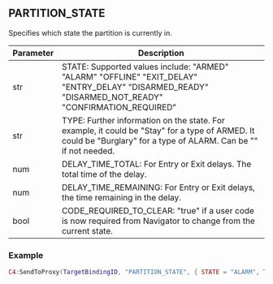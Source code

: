## PARTITION\_STATE

Specifies which state the partition is currently in.


| Parameter | Description |
| --- | --- |
| str | STATE: Supported values include: "ARMED" "ALARM" "OFFLINE" "EXIT\_DELAY" "ENTRY\_DELAY" "DISARMED\_READY" "DISARMED\_NOT\_READY" "CONFIRMATION\_REQUIRED"  |
| str | TYPE: Further information on the state. For example, it could be "Stay" for a type of ARMED. It could be "Burglary" for a type of ALARM. Can be "" if not needed. |
| num | DELAY\_TIME\_TOTAL:  For Entry or Exit delays. The total time of the delay. |
| num | DELAY\_TIME\_REMAINING: For Entry or Exit delays, the time remaining in the delay. |
| bool | CODE\_REQUIRED\_TO\_CLEAR: "true" if a user code is now required from Navigator to change from the current state. |


### Example

```lua
C4:SendToProxy(TargetBindingID, "PARTITION_STATE", { STATE = "ALARM", TYPE = "BURGLARY", DELAY_TIME_TOTAL = 5, DELAY_TIME_TOTAL = 2, CODE_REQUIRED_TO_CLEAR = true }, "NOTIFY")
```
